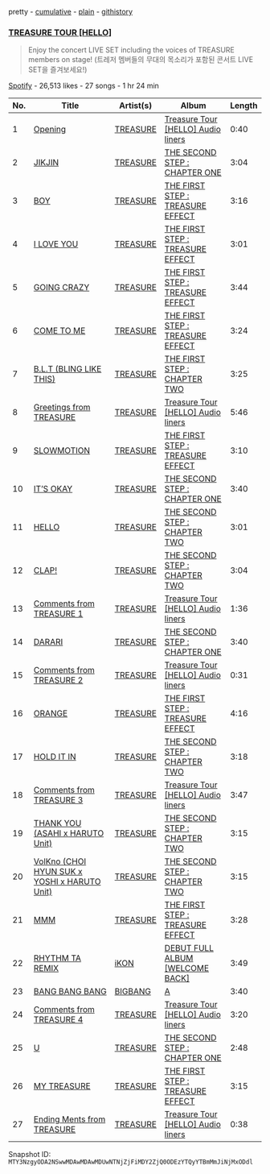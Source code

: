pretty - [cumulative](/playlists/cumulative/37i9dQZF1DX0fHMU24UC6D.md) - [plain](/playlists/plain/37i9dQZF1DX0fHMU24UC6D) - [githistory](https://github.githistory.xyz/mackorone/spotify-playlist-archive/blob/main/playlists/plain/37i9dQZF1DX0fHMU24UC6D)

### [TREASURE TOUR \[HELLO\]](https://open.spotify.com/playlist/37i9dQZF1DX0fHMU24UC6D)

> Enjoy the concert LIVE SET including the voices of TREASURE members on stage! \(트레저 멤버들의 무대의 목소리가 포함된 콘서트 LIVE SET을 즐겨보세요!\)

[Spotify](https://open.spotify.com/user/spotify) - 26,513 likes - 27 songs - 1 hr 24 min

| No. | Title | Artist(s) | Album | Length |
|---|---|---|---|---|
| 1 | [Opening](https://open.spotify.com/track/38dHNedOUnAeYCJVXrMWlZ) | [TREASURE](https://open.spotify.com/artist/3KonOYiLsU53m4yT7gNotP) | [Treasure Tour \[HELLO\] Audio liners](https://open.spotify.com/album/2owjzY67LuuE0HO2ttN3cj) | 0:40 |
| 2 | [JIKJIN](https://open.spotify.com/track/2bnJ8IxZnVc2YmUaX0sZap) | [TREASURE](https://open.spotify.com/artist/3KonOYiLsU53m4yT7gNotP) | [THE SECOND STEP : CHAPTER ONE](https://open.spotify.com/album/17l09k7ZDb4GYwmsIVGcRZ) | 3:04 |
| 3 | [BOY](https://open.spotify.com/track/18uXUUPFfj6XF4hsmp65gB) | [TREASURE](https://open.spotify.com/artist/3KonOYiLsU53m4yT7gNotP) | [THE FIRST STEP : TREASURE EFFECT](https://open.spotify.com/album/5tQDFmW8QrZdTsICpLQBTL) | 3:16 |
| 4 | [I LOVE YOU](https://open.spotify.com/track/1SxqqC1aQ8JiLyfMrHYmnF) | [TREASURE](https://open.spotify.com/artist/3KonOYiLsU53m4yT7gNotP) | [THE FIRST STEP : TREASURE EFFECT](https://open.spotify.com/album/5tQDFmW8QrZdTsICpLQBTL) | 3:01 |
| 5 | [GOING CRAZY](https://open.spotify.com/track/6YFzL1910P0fRFh865HmI3) | [TREASURE](https://open.spotify.com/artist/3KonOYiLsU53m4yT7gNotP) | [THE FIRST STEP : TREASURE EFFECT](https://open.spotify.com/album/5tQDFmW8QrZdTsICpLQBTL) | 3:44 |
| 6 | [COME TO ME](https://open.spotify.com/track/1jkO79LWdg5RjkSZ2VfuTo) | [TREASURE](https://open.spotify.com/artist/3KonOYiLsU53m4yT7gNotP) | [THE FIRST STEP : TREASURE EFFECT](https://open.spotify.com/album/5tQDFmW8QrZdTsICpLQBTL) | 3:24 |
| 7 | [B.L.T \(BLING LIKE THIS\)](https://open.spotify.com/track/3spJFUYWcu7hjQXZ7Ya6sD) | [TREASURE](https://open.spotify.com/artist/3KonOYiLsU53m4yT7gNotP) | [THE FIRST STEP : CHAPTER TWO](https://open.spotify.com/album/0j5W5CQYZk94YFydK3HO9K) | 3:25 |
| 8 | [Greetings from TREASURE](https://open.spotify.com/track/3C6pzKIEoJmEAl5WNjsiqv) | [TREASURE](https://open.spotify.com/artist/3KonOYiLsU53m4yT7gNotP) | [Treasure Tour \[HELLO\] Audio liners](https://open.spotify.com/album/2owjzY67LuuE0HO2ttN3cj) | 5:46 |
| 9 | [SLOWMOTION](https://open.spotify.com/track/0daxn4ZBkfgJdCKqRmiDcT) | [TREASURE](https://open.spotify.com/artist/3KonOYiLsU53m4yT7gNotP) | [THE FIRST STEP : TREASURE EFFECT](https://open.spotify.com/album/5tQDFmW8QrZdTsICpLQBTL) | 3:10 |
| 10 | [IT’S OKAY](https://open.spotify.com/track/2ctJxfMEz5NUS7OoG4RFPp) | [TREASURE](https://open.spotify.com/artist/3KonOYiLsU53m4yT7gNotP) | [THE SECOND STEP : CHAPTER ONE](https://open.spotify.com/album/17l09k7ZDb4GYwmsIVGcRZ) | 3:40 |
| 11 | [HELLO](https://open.spotify.com/track/1ex8euBuzVyqjThnYfwY2k) | [TREASURE](https://open.spotify.com/artist/3KonOYiLsU53m4yT7gNotP) | [THE SECOND STEP : CHAPTER TWO](https://open.spotify.com/album/4l5YvRcmno5RMKZCZp1j0g) | 3:01 |
| 12 | [CLAP!](https://open.spotify.com/track/4LuSCNN7wRs6hqouAkGh9C) | [TREASURE](https://open.spotify.com/artist/3KonOYiLsU53m4yT7gNotP) | [THE SECOND STEP : CHAPTER TWO](https://open.spotify.com/album/4l5YvRcmno5RMKZCZp1j0g) | 3:04 |
| 13 | [Comments from TREASURE 1](https://open.spotify.com/track/1NtTKb4BAaZSU2w1vRvwUM) | [TREASURE](https://open.spotify.com/artist/3KonOYiLsU53m4yT7gNotP) | [Treasure Tour \[HELLO\] Audio liners](https://open.spotify.com/album/2owjzY67LuuE0HO2ttN3cj) | 1:36 |
| 14 | [DARARI](https://open.spotify.com/track/0dcnrLo8s1rhjm8euGjI4n) | [TREASURE](https://open.spotify.com/artist/3KonOYiLsU53m4yT7gNotP) | [THE SECOND STEP : CHAPTER ONE](https://open.spotify.com/album/17l09k7ZDb4GYwmsIVGcRZ) | 3:40 |
| 15 | [Comments from TREASURE 2](https://open.spotify.com/track/6zWETGj6ZpGwUkWV4OFcAX) | [TREASURE](https://open.spotify.com/artist/3KonOYiLsU53m4yT7gNotP) | [Treasure Tour \[HELLO\] Audio liners](https://open.spotify.com/album/2owjzY67LuuE0HO2ttN3cj) | 0:31 |
| 16 | [ORANGE](https://open.spotify.com/track/09QE4VI4P2ZIFHmVxeUSKd) | [TREASURE](https://open.spotify.com/artist/3KonOYiLsU53m4yT7gNotP) | [THE FIRST STEP : TREASURE EFFECT](https://open.spotify.com/album/5tQDFmW8QrZdTsICpLQBTL) | 4:16 |
| 17 | [HOLD IT IN](https://open.spotify.com/track/3i4LLVEBdrk4Bp23OQlcK9) | [TREASURE](https://open.spotify.com/artist/3KonOYiLsU53m4yT7gNotP) | [THE SECOND STEP : CHAPTER TWO](https://open.spotify.com/album/4l5YvRcmno5RMKZCZp1j0g) | 3:18 |
| 18 | [Comments from TREASURE 3](https://open.spotify.com/track/2d8Q2BLArf5TWQxPovD83g) | [TREASURE](https://open.spotify.com/artist/3KonOYiLsU53m4yT7gNotP) | [Treasure Tour \[HELLO\] Audio liners](https://open.spotify.com/album/2owjzY67LuuE0HO2ttN3cj) | 3:47 |
| 19 | [THANK YOU \(ASAHI x HARUTO Unit\)](https://open.spotify.com/track/41GW9sI7kajNmon5HJGNH9) | [TREASURE](https://open.spotify.com/artist/3KonOYiLsU53m4yT7gNotP) | [THE SECOND STEP : CHAPTER TWO](https://open.spotify.com/album/4l5YvRcmno5RMKZCZp1j0g) | 3:15 |
| 20 | [VolKno \(CHOI HYUN SUK x YOSHI x HARUTO Unit\)](https://open.spotify.com/track/7BooMOppMbKhIRH6zrZUJB) | [TREASURE](https://open.spotify.com/artist/3KonOYiLsU53m4yT7gNotP) | [THE SECOND STEP : CHAPTER TWO](https://open.spotify.com/album/4l5YvRcmno5RMKZCZp1j0g) | 3:15 |
| 21 | [MMM](https://open.spotify.com/track/7DlfhY3YfQKi97j0DXihen) | [TREASURE](https://open.spotify.com/artist/3KonOYiLsU53m4yT7gNotP) | [THE FIRST STEP : TREASURE EFFECT](https://open.spotify.com/album/5tQDFmW8QrZdTsICpLQBTL) | 3:28 |
| 22 | [RHYTHM TA REMIX](https://open.spotify.com/track/6jNYakylYtjN7jEVTOcyse) | [iKON](https://open.spotify.com/artist/5qRSs6mvI17zrkJpOHkCoM) | [DEBUT FULL ALBUM \[WELCOME BACK\]](https://open.spotify.com/album/1xsNJgTK34ByVUPzQK02Ds) | 3:49 |
| 23 | [BANG BANG BANG](https://open.spotify.com/track/36tSJjMdDZeQFFIZIHYtd8) | [BIGBANG](https://open.spotify.com/artist/4Kxlr1PRlDKEB0ekOCyHgX) | [A](https://open.spotify.com/album/0bH74T4pClqWmhltGOI8H9) | 3:40 |
| 24 | [Comments from TREASURE 4](https://open.spotify.com/track/0ILuLf5rZ6gl5O1LWEOUWa) | [TREASURE](https://open.spotify.com/artist/3KonOYiLsU53m4yT7gNotP) | [Treasure Tour \[HELLO\] Audio liners](https://open.spotify.com/album/2owjzY67LuuE0HO2ttN3cj) | 3:20 |
| 25 | [U](https://open.spotify.com/track/5NIHhuAdsaZHmGeEoHiGY7) | [TREASURE](https://open.spotify.com/artist/3KonOYiLsU53m4yT7gNotP) | [THE SECOND STEP : CHAPTER ONE](https://open.spotify.com/album/17l09k7ZDb4GYwmsIVGcRZ) | 2:48 |
| 26 | [MY TREASURE](https://open.spotify.com/track/4Dq2FjRkOTHcssggMdYK8J) | [TREASURE](https://open.spotify.com/artist/3KonOYiLsU53m4yT7gNotP) | [THE FIRST STEP : TREASURE EFFECT](https://open.spotify.com/album/5tQDFmW8QrZdTsICpLQBTL) | 3:15 |
| 27 | [Ending Ments from TREASURE](https://open.spotify.com/track/3s9A6RdJUL0Tnr1B8pn0am) | [TREASURE](https://open.spotify.com/artist/3KonOYiLsU53m4yT7gNotP) | [Treasure Tour \[HELLO\] Audio liners](https://open.spotify.com/album/2owjzY67LuuE0HO2ttN3cj) | 0:38 |

Snapshot ID: `MTY3NzgyODA2NSwwMDAwMDAwMDUwNTNjZjFiMDY2ZjQ0ODEzYTQyYTBmMmJiNjMxODdl`
